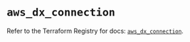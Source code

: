 # `aws_dx_connection`

Refer to the Terraform Registry for docs: [`aws_dx_connection`](https://registry.terraform.io/providers/hashicorp/aws/6.9.0/docs/resources/dx_connection).
